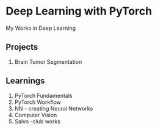 # Deep Learning with PyTorch
My Works in Deep Learning

## Projects
1. Brain Tumor Segmentation

## Learnings
1. PyTorch Fundamentals
2. PyTorch Workflow
3. NN - creating Neural Networks
4. Computer Vision
5. Salvo -club works
